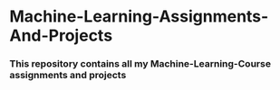 # Machine-Learning-Assignments-And-Projects

### This repository contains all my Machine-Learning-Course assignments and projects
